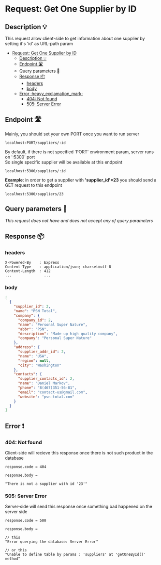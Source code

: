 # Request: Get One Supplier by ID

## Description :bulb:
This request allow client-side to get information about one supplier by setting it's 'id' as URL-path param  
- [Request: Get One Supplier by ID](#request-get-one-supplier-by-id)
  - [Description :bulb:](#description-bulb)
  - [Endpoint :motorway:](#endpoint-motorway)
  - [Query parameters :pencil:](#query-parameters-pencil)
  - [Response :package:](#response-package)
    - [headers](#headers)
    - [body](#body)
  - [Error :heavy\_exclamation\_mark:](#error-heavy_exclamation_mark)
    - [404: Not found](#404-not-found)
    - [505: Server Error](#505-server-error)

## Endpoint :motorway:
Mainly, you should set your own PORT once you want to run server
```
localhost:PORT/suppliers/:id
```
By default, if there is not specified 'PORT' environment param, server runs on ':5300' port    
So single specific supplier will be available at this endpoint
```
localhost:5300/suppliers/:id
```
**Example**: in order to get a supplier with **'supplier_id'=23** you should send a GET request to this endpoint
```
localhost:5300/suppliers/23
```

## Query parameters :pencil:    
*This request does not have and does not accept any of query parameters*

## Response :package:
### headers
```
X-Powered-By    : Express
Content-Type    : application/json; charset=utf-8
Content-Length  : 412
...               ...
```
### body
```json
[
  {
    "supplier_id": 2,
    "name": "PSN Total",
    "company": {
      "company_id": 2,
      "name": "Personal Super Nature",
      "abbr": "PSN",
      "description": "Made up high quality company",
      "company": "Personal Super Nature"
    },
    "address": {
      "supplier_addr_id": 2,
      "name": "USA",
      "region": null,
      "city": "Washington"
    },
    "contacts": {
      "supplier_contacts_id": 2,
      "name": "Daniel Markov",
      "phone": "8(467)351-56-81",
      "email": "contact-us@gmail.com",
      "website": "psn-total.com"
    }
  }
]
```

## Error :heavy_exclamation_mark:
### 404: Not found
Client-side will recieve this response once there is not such product in the database
```
response.code = 404
```
```
response.body =

"There is not a supplier with id '23'"
```
### 505: Server Error
Server-side will send this response once something bad happened on the server side
```
response.code = 500
```
```
response.body =

// this
"Error querying the database: Server Error"

// or this
"Unable to define table by params : 'suppliers' at 'getOneById()' method"
```